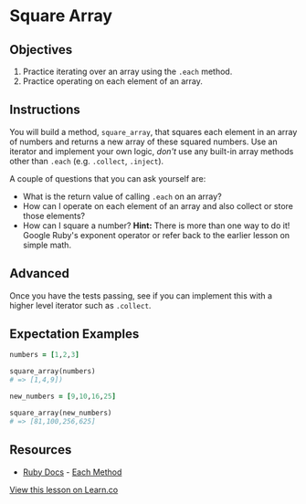 
# Square Array

## Objectives
1. Practice iterating over an array using the `.each` method.
2. Practice operating on each element of an array.

## Instructions

You will build a method, `square_array`, that squares each element in an array of numbers and returns a new array of these squared numbers. Use an iterator and implement your own logic, *don't* use any built-in array methods other than `.each` (e.g. `.collect`, `.inject`).

A couple of questions that you can ask yourself are: 

* What is the return value of calling `.each` on an array?
* How can I operate on each element of an array and also collect or store those elements?
* How can I square a number? **Hint:** There is more than one way to do it! Google Ruby's exponent operator or refer back to the earlier lesson on simple math.

## Advanced

Once you have the tests passing, see if you can implement this with a higher level iterator such as `.collect`.

## Expectation Examples

```ruby
numbers = [1,2,3]

square_array(numbers)
# => [1,4,9])

new_numbers = [9,10,16,25]

square_array(new_numbers)
# => [81,100,256,625]
```

## Resources

* [Ruby Docs](http://www.ruby-doc.org/core-2.1.2/) - [Each Method](http://www.ruby-doc.org/core-2.1.2/Array.html#method-i-each)

<a href='https://learn.co/lessons/square_array' data-visibility='hidden'>View this lesson on Learn.co</a>
